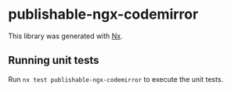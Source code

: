 # publishable-ngx-codemirror

This library was generated with [Nx](https://nx.dev).

## Running unit tests

Run `nx test publishable-ngx-codemirror` to execute the unit tests.
